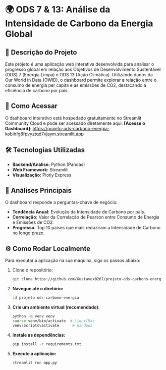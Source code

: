 # 🌍 ODS 7 & 13: Análise da Intensidade de Carbono da Energia Global

## 📝 Descrição do Projeto

Este projeto é uma aplicação web interativa desenvolvida para analisar o progresso global em relação aos Objetivos de Desenvolvimento Sustentável (ODS) 7 (Energia Limpa) e ODS 13 (Ação Climática). Utilizando dados da Our World in Data (OWID), o dashboard permite explorar a relação entre o consumo de energia per capita e as emissões de CO2, destacando a eficiência de carbono por país.

## 🚀 Como Acessar

O dashboard interativo está hospedado gratuitamente no Streamlit Community Cloud e pode ser acessado diretamente aqui:
**[Acesse o Dashboard]**: https://projeto-ods-carbono-energia-kobihfg8fpvyztqd7vjaym.streamlit.app

## 🛠️ Tecnologias Utilizadas

* **Backend/Análise:** Python (Pandas)
* **Web Framework:** Streamlit
* **Visualização:** Plotly Express

## 🔬 Análises Principais

O dashboard responde a perguntas-chave de negócio:
* **Tendência Anual:** Evolução da Intensidade de Carbono por país.
* **Correlação:** Valor da Correlação de Pearson entre Consumo de Energia e Emissões de CO2.
* **Progresso:** Top 10 países que mais reduziram a Intensidade de Carbono no longo prazo.

## ⚙️ Como Rodar Localmente

Para executar a aplicação na sua máquina, siga os passos abaixo:

1. Clone o repositório:
   ```bash
   git clone https://github.com/Gustavox0207/projeto-ods-carbono-energia.git
   ```
2.  **Navegue até o diretório:**
    ```bash
    cd projeto-ods-carbono-energia
    ```
3.  **Crie um ambiente virtual (recomendado):**
    ```bash
    python -m venv venv
    source venv/bin/activate  # Linux/Mac
    venv\Scripts\activate      # Windows
    ```
4.  **Instale as dependências:**
    ```bash
    pip install -r requirements.txt
    ```
5.  **Execute a aplicação:**
    ```bash
    streamlit run app.py
    ```
